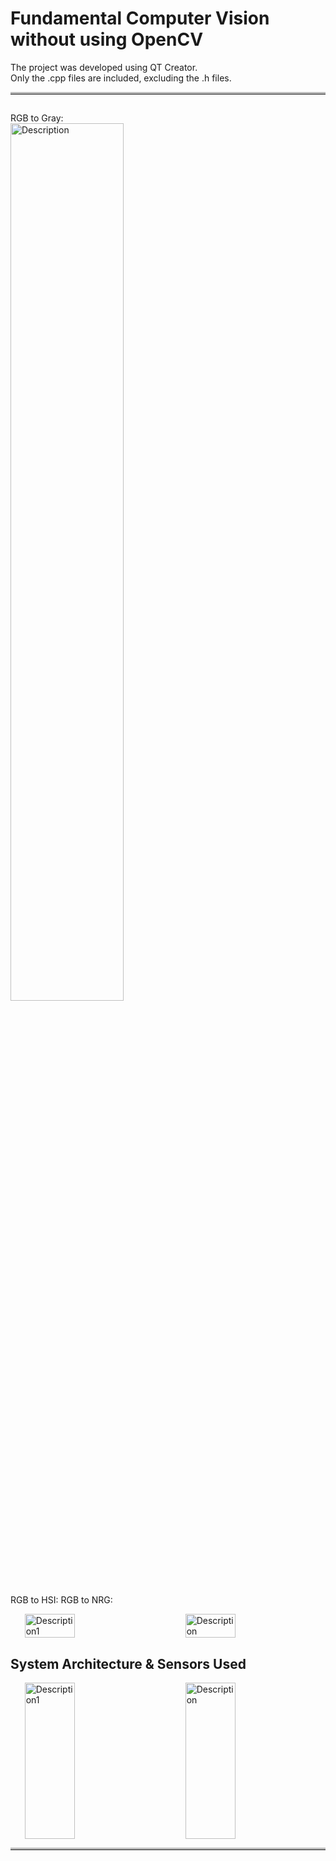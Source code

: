 # Fundamental Computer Vision without using OpenCV

The project was developed using QT Creator.  
Only the .cpp files are included, excluding the .h files.
<hr style="border-top: 3px solid #bbb;">

## 

RGB to Gray:  
<img src="https://github.com/user-attachments/assets/17179403-ac3f-4d7b-a65c-3dfd2bc11ad3" alt="Description" alt="Description2" style="width: 60%;">  
  
RGB to HSI:                                     RGB to NRG: 
<div style="display: flex; justify-content: space-around; align-items: center;">
  <img src="https://github.com/user-attachments/assets/d20662dc-d819-45e5-9ae1-d7b5ebc79d74" alt="Description1" style="width: 40%; margin-right: 2%;">
  <img src="https://github.com/user-attachments/assets/490f71fb-5d65-4bdf-9ee3-9632caf021ee" alt="Description" alt="Description2" style="width: 40%;">
</div> 





## System Architecture & Sensors Used

<div style="display: flex; justify-content: space-around; align-items: center;">
  <img src="https://github.com/user-attachments/assets/d20662dc-d819-45e5-9ae1-d7b5ebc79d74" alt="Description1" style="width: 40%; height: 250px; margin-right: 2%;">
  <img src="https://github.com/user-attachments/assets/0c07986e-1012-416b-9ced-7bc3740ee500" alt="Description" alt="Description2" style="width: 40%; height: 250px;">
</div>
<hr style="border-top: 3px solid #bbb;">
